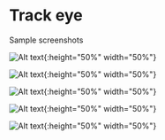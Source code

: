 # Track eye 

Sample screenshots 

![Alt text](../master/docs/trackeye1.png " "){:height="50%" width="50%"}

![Alt text](../master/docs/trackeye2.png " "){:height="50%" width="50%"}

![Alt text](../master/docs/trackeye3.png " "){:height="50%" width="50%"}

![Alt text](../master/docs/trackeye4.png " "){:height="50%" width="50%"}

![Alt text](../master/docs/trackeye5.png " "){:height="50%" width="50%"}

